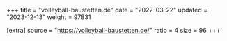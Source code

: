 +++
title = "volleyball-baustetten.de"
date = "2022-03-22"
updated = "2023-12-13"
weight = 97831

[extra]
source = "https://volleyball-baustetten.de/"
ratio = 4
size = 96
+++
